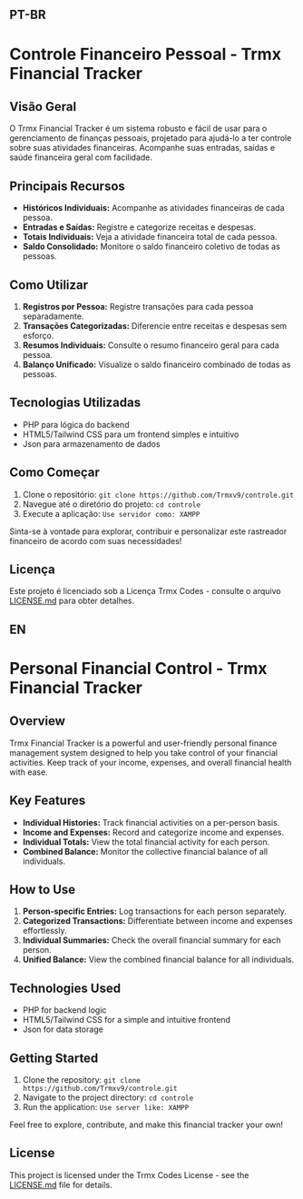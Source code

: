## PT-BR

# Controle Financeiro Pessoal - Trmx Financial Tracker

## Visão Geral
O Trmx Financial Tracker é um sistema robusto e fácil de usar para o gerenciamento de finanças pessoais, projetado para ajudá-lo a ter controle sobre suas atividades financeiras. Acompanhe suas entradas, saídas e saúde financeira geral com facilidade.

## Principais Recursos
- **Históricos Individuais:** Acompanhe as atividades financeiras de cada pessoa.
- **Entradas e Saídas:** Registre e categorize receitas e despesas.
- **Totais Individuais:** Veja a atividade financeira total de cada pessoa.
- **Saldo Consolidado:** Monitore o saldo financeiro coletivo de todas as pessoas.

## Como Utilizar
1. **Registros por Pessoa:** Registre transações para cada pessoa separadamente.
2. **Transações Categorizadas:** Diferencie entre receitas e despesas sem esforço.
3. **Resumos Individuais:** Consulte o resumo financeiro geral para cada pessoa.
4. **Balanço Unificado:** Visualize o saldo financeiro combinado de todas as pessoas.

## Tecnologias Utilizadas
- PHP para lógica do backend
- HTML5/Tailwind CSS para um frontend simples e intuitivo
- Json para armazenamento de dados

## Como Começar
1. Clone o repositório: `git clone https://github.com/Trmxv9/controle.git`
2. Navegue até o diretório do projeto: `cd controle`
3. Execute a aplicação: `Use servidor como: XAMPP`

Sinta-se à vontade para explorar, contribuir e personalizar este rastreador financeiro de acordo com suas necessidades!

## Licença
Este projeto é licenciado sob a Licença Trmx Codes - consulte o arquivo [LICENSE.md](LICENSE.md) para obter detalhes.



## EN 

# Personal Financial Control - Trmx Financial Tracker

## Overview
Trmx Financial Tracker is a powerful and user-friendly personal finance management system designed to help you take control of your financial activities. Keep track of your income, expenses, and overall financial health with ease.

## Key Features
- **Individual Histories:** Track financial activities on a per-person basis.
- **Income and Expenses:** Record and categorize income and expenses.
- **Individual Totals:** View the total financial activity for each person.
- **Combined Balance:** Monitor the collective financial balance of all individuals.

## How to Use
1. **Person-specific Entries:** Log transactions for each person separately.
2. **Categorized Transactions:** Differentiate between income and expenses effortlessly.
3. **Individual Summaries:** Check the overall financial summary for each person.
4. **Unified Balance:** View the combined financial balance for all individuals.

## Technologies Used
- PHP for backend logic
- HTML5/Tailwind CSS for a simple and intuitive frontend
- Json for data storage

## Getting Started
1. Clone the repository: `git clone https://github.com/Trmxv9/controle.git`
2. Navigate to the project directory: `cd controle`
3. Run the application: `Use server like: XAMPP`

Feel free to explore, contribute, and make this financial tracker your own!

## License
This project is licensed under the Trmx Codes License - see the [LICENSE.md](LICENSE.md) file for details.
